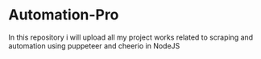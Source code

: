 # Automation-Pro
In this repository i will upload all my project works related to scraping and automation using puppeteer and cheerio in NodeJS

